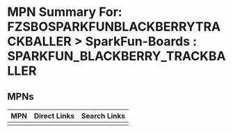 



# MPN Summary For: FZSBOSPARKFUNBLACKBERRYTRACKBALLER > SparkFun-Boards : SPARKFUN_BLACKBERRY_TRACKBALLER

## MPNs
  

|MPN|Direct Links|Search Links|
| :--- | :--- | :--- |
||||
